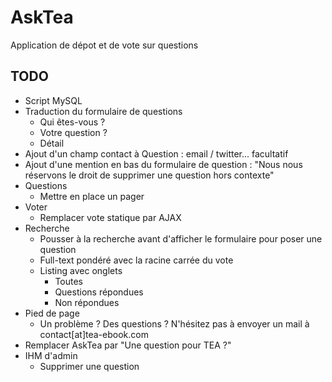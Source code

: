 # AskTea

Application de dépot et de vote sur questions

## TODO

* Script MySQL
* Traduction du formulaire de questions
	* Qui êtes-vous ?
	* Votre question ?
	* Détail
* Ajout d'un champ contact à Question : email / twitter... facultatif
* Ajout d'une mention en bas du formulaire de question : "Nous nous réservons le droit de supprimer une question hors contexte"
* Questions
	* Mettre en place un pager
* Voter
	* Remplacer vote statique par AJAX
* Recherche
	* Pousser à la recherche avant d'afficher le formulaire pour poser une question
	* Full-text pondéré avec la racine carrée du vote
	* Listing avec onglets
		* Toutes
		* Questions répondues
		* Non répondues
* Pied de page
	* Un problème ? Des questions ? N'hésitez pas à envoyer un mail à contact[at]tea-ebook.com
* Remplacer AskTea par "Une question pour TEA ?"
* IHM d'admin
	* Supprimer une question

